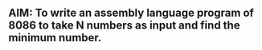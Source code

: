 ## AIM: To write an assembly language program of 8086 to take N numbers as input and find the minimum number. 
